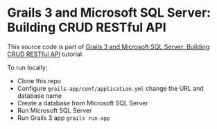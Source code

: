 # Grails 3 and Microsoft SQL Server: Building CRUD RESTful API

This source code is part of [Grails 3 and Microsoft SQL Server: Building CRUD RESTful API]() tutorial.

To run locally:

* Clone this repo
* Configure `grails-app/conf/application.yml` change the URL and database name
* Create a database from Microsoft SQL Server
* Run Microsoft SQL Server
* Run Grails 3 app `grails run-app`
